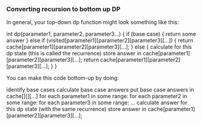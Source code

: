 ### Converting recursion to bottom up DP

In general, your top-down dp function might look something like this:

int dp(parameter1, parameter2, parameter3...) {
	if (base case) {
		return some answer
	} else if (visited[parameter1][parameter2][parameter3][...]) {
		return cache[parameter1][parameter2][parameter3][...];
	} else {
		calculate for this dp state (this is called the recurrence)
		store answer in cache[parameter1][parameter2][parameter3][...];
		return cache[parameter1][parameter2][parameter3][...];
	}
}

You can make this code bottom-up by doing:

identify base cases
calculate base case answers
put base case answers in cache[][][...]
for each parameter1 in some range:
	for each parameter2 in some range:
		for each parameter3 in some range:
			...
				calculate answer for this dp state (with the same recurrence)
				store answer in cache[parameter1][parameter2][parameter3][...];
